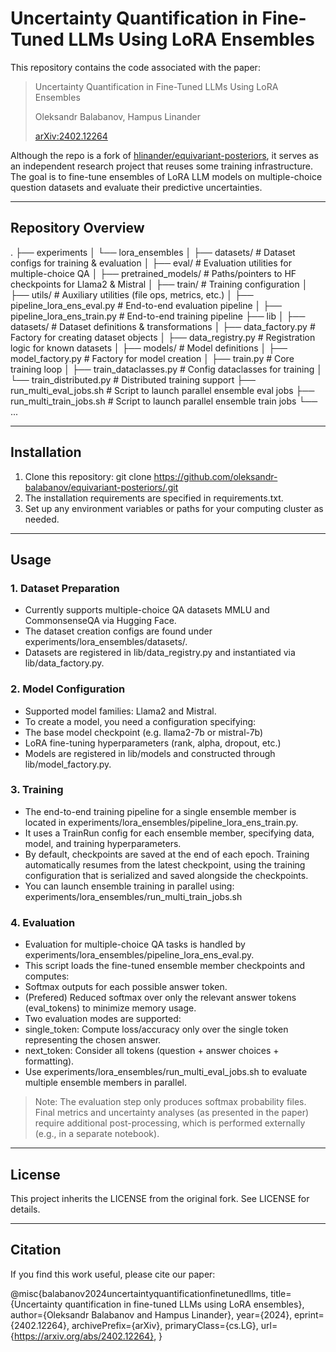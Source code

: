 # Uncertainty Quantification in Fine-Tuned LLMs Using LoRA Ensembles

This repository contains the code associated with the paper:

> Uncertainty Quantification in Fine-Tuned LLMs Using LoRA Ensembles
> 
> Oleksandr Balabanov, Hampus Linander
> 
> [arXiv:2402.12264](https://arxiv.org/abs/2402.12264)

Although the repo is a fork of [hlinander/equivariant-posteriors](https://github.com/hlinander/equivariant-posteriors), it serves as an independent research project that reuses some training infrastructure. The goal is to fine-tune ensembles of LoRA LLM models on multiple-choice question datasets and evaluate their predictive uncertainties.

---

## Repository Overview

.
├── experiments
│ └── lora_ensembles
│ ├── datasets/ # Dataset configs for training & evaluation
│ ├── eval/ # Evaluation utilities for multiple-choice QA
│ ├── pretrained_models/ # Paths/pointers to HF checkpoints for Llama2 & Mistral
│ ├── train/ # Training configuration 
│ ├── utils/ # Auxiliary utilities (file ops, metrics, etc.)
│ ├── pipeline_lora_ens_eval.py # End-to-end evaluation pipeline
│ ├── pipeline_lora_ens_train.py # End-to-end training pipeline
├── lib
│ ├── datasets/ # Dataset definitions & transformations
│ ├── data_factory.py # Factory for creating dataset objects
│ ├── data_registry.py # Registration logic for known datasets
│ ├── models/ # Model definitions
│ ├── model_factory.py # Factory for model creation
│ ├── train.py # Core training loop
│ ├── train_dataclasses.py # Config dataclasses for training
│ └── train_distributed.py # Distributed training support
├── run_multi_eval_jobs.sh # Script to launch parallel ensemble eval jobs
├── run_multi_train_jobs.sh # Script to launch parallel ensemble train jobs
└── ...

---

## Installation
1. Clone this repository: git clone https://github.com/oleksandr-balabanov/equivariant-posteriors/.git
2. The installation requirements are specified in requirements.txt.
3. Set up any environment variables or paths for your computing cluster as needed.

---

## Usage

### 1. Dataset Preparation
- Currently supports multiple-choice QA datasets MMLU and CommonsenseQA via Hugging Face.
- The dataset creation configs are found under experiments/lora_ensembles/datasets/.
- Datasets are registered in lib/data_registry.py and instantiated via lib/data_factory.py.

### 2. Model Configuration
- Supported model families: Llama2 and Mistral.
- To create a model, you need a configuration specifying:
 - The base model checkpoint (e.g. llama2-7b or mistral-7b)
 - LoRA fine-tuning hyperparameters (rank, alpha, dropout, etc.)
- Models are registered in lib/models and constructed through lib/model_factory.py.

### 3. Training
- The end-to-end training pipeline for a single ensemble member is located in experiments/lora_ensembles/pipeline_lora_ens_train.py.
- It uses a TrainRun config for each ensemble member, specifying data, model, and training hyperparameters.
- By default, checkpoints are saved at the end of each epoch. Training automatically resumes from the latest checkpoint, using the training configuration that is serialized and saved alongside the checkpoints.
- You can launch ensemble training in parallel using: experiments/lora_ensembles/run_multi_train_jobs.sh 

### 4. Evaluation
- Evaluation for multiple-choice QA tasks is handled by experiments/lora_ensembles/pipeline_lora_ens_eval.py.
- This script loads the fine-tuned ensemble member checkpoints and computes:
 - Softmax outputs for each possible answer token.
 - (Prefered) Reduced softmax over only the relevant answer tokens (eval_tokens) to minimize memory usage.
- Two evaluation modes are supported:
 - single_token: Compute loss/accuracy only over the single token representing the chosen answer.
 - next_token: Consider all tokens (question + answer choices + formatting).
- Use experiments/lora_ensembles/run_multi_eval_jobs.sh to evaluate multiple ensemble members in parallel.

> Note: The evaluation step only produces softmax probability files. Final metrics and uncertainty analyses (as presented in the paper) require additional post-processing, which is performed externally (e.g., in a separate notebook).

---

## License
This project inherits the LICENSE from the original fork. See LICENSE for details.

---

## Citation
If you find this work useful, please cite our paper:

@misc{balabanov2024uncertaintyquantificationfinetunedllms,
      title={Uncertainty quantification in fine-tuned LLMs using LoRA ensembles}, 
      author={Oleksandr Balabanov and Hampus Linander},
      year={2024},
      eprint={2402.12264},
      archivePrefix={arXiv},
      primaryClass={cs.LG},
      url={https://arxiv.org/abs/2402.12264}, 
}
